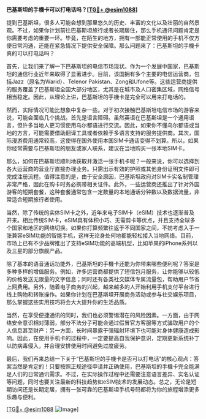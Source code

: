 **巴基斯坦的手機卡可以打电话吗？[[TG💪+ @esim1088](https://t.me/s/esim1088)]**

提到巴基斯坦，很多人可能会想到那里悠久的历史、丰富的文化以及壮丽的自然景观。不过，如果你计划前往巴基斯坦旅行或者长期居住，那么手机通讯问题肯定是你需要考虑的重要一环。毕竟，在陌生的地方，拥有一部能正常使用的手机不仅方便日常沟通，还能在紧急情况下提供安全保障。那么问题来了：巴基斯坦的手機卡真的可以打电话吗？

首先，让我们来了解一下巴基斯坦的电信市场现状。作为一个发展中国家，巴基斯坦的通信行业近年来取得了显著进步。目前，该国拥有多个主要的电信运营商，包括Jazz（原名为Warid）、Telenor Pakistan、Zong和Ufone等。这些运营商提供的服务覆盖了巴基斯坦全国大部分地区，尤其是在城市及人口密集区域，网络信号相当稳定。因此，从理论上讲，巴基斯坦的手機卡是完全可以用来打电话的。

然而，实际情况可能比想象中复杂一些。对于初次接触巴基斯坦电信市场的游客来说，可能会面临几个挑战。首先是语言障碍。虽然英语在巴基斯坦是一个通用语言，但许多当地人更习惯使用乌尔都语进行交流。因此，如果你不懂乌尔都语或当地的方言，可能需要借助翻译工具或者依赖于多语言支持的服务提供商。其次，国际漫游费用通常较高，这使得在国外使用本国SIM卡通话变得不划算。所以，如果你经常需要与巴基斯坦的朋友或家人联系，建议在当地购买一张本地SIM卡。

那么，如何在巴基斯坦顺利地获取并激活一张手机卡呢？一般来说，你可以选择到各大运营商的营业厅直接办理业务。只需出示有效的护照或其他身份证明文件即可完成注册流程。值得注意的是，由于安全原因，巴基斯坦政府对SIM卡实名制管理非常严格，因此在购卡时务必携带相关证件。此外，一些运营商还推出了针对外国游客的短期套餐，这种套餐通常包含一定数量的本地通话分钟数以及数据流量，非常适合短期旅行者使用。

当然，除了传统的实体SIM卡之外，近年来电子SIM卡（eSIM）技术也逐渐普及开来。相比传统SIM卡，eSIM具有体积小巧、无需剪卡等优点，并且支持全球多个国家和地区的网络切换。如果你打算频繁往返于不同国家之间，不妨考虑入手一张兼容eSIM功能的智能手机，这样无论身处何地都能轻松接入当地网络。目前，市场上已有不少品牌推出了支持eSIM功能的高端机型，比如苹果的iPhone系列以及三星的部分旗舰产品。

除了基本的语音通话功能外，巴基斯坦的手機卡还能为你带来哪些便利呢？答案是多种多样的增值服务。例如，许多运营商都提供了短信包月服务，让你能够以较低的价格发送无限量的文字信息；同时还有各类社交媒体专属流量包，帮助用户节省上网费用。另外，随着电子商务的兴起，越来越多的人开始利用手机支付平台进行线上购物和转账操作。如果你计划在巴基斯坦开展商务活动或参与社交娱乐项目，那么掌握这些实用技巧将会大大提升你的生活品质。

当然，在享受便捷通讯的同时，我们也必须警惕潜在的风险因素。一方面，由于网络安全意识相对薄弱，部分不法分子可能会通过假冒官方客服等方式骗取用户的个人信息甚至财产；另一方面，长时间暴露于强辐射环境下也可能对身体健康造成影响。因此，在使用手机卡的过程中，一定要提高自我保护意识，定期更新系统补丁以防病毒侵入，并合理安排使用时间避免过度疲劳。

最后，我们再来总结一下关于“巴基斯坦的手機卡是否可以打电话”的核心观点：答案当然是肯定的！只要按照正规途径申请并正确使用，巴基斯坦的手機卡完全能满足人们的日常通讯需求。不过，在实际操作过程中还需要注意语言差异、实名认证等问题，同时也要关注最新的科技趋势如eSIM技术的发展动态。总之，无论是短期访问还是长期定居，拥有一张可靠的巴基斯坦手机号码都将为你的旅程增添更多乐趣与便利。

[[TG💪+ @esim1088](https://t.me/s/esim1088) ![Image](https://i.postimg.cc/4NQfJmqS/Snipaste-2025-05-13-00-14-12.png)]